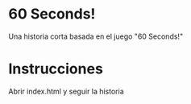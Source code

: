 # 60 Seconds!
Una historia corta basada en el juego "60 Seconds!"
# Instrucciones
Abrir index.html y seguir la historia

